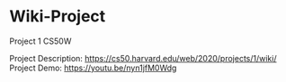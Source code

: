 # Wiki-Project
Project 1 CS50W

Project Description: https://cs50.harvard.edu/web/2020/projects/1/wiki/
Project Demo: https://youtu.be/nyn1jfM0Wdg
